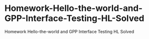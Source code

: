 # Homework-Hello-the-world-and-GPP-Interface-Testing-HL-Solved
Homework Hello-the-world and GPP Interface Testing HL Solved
